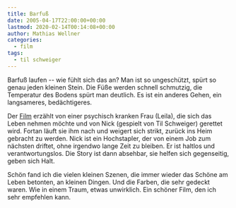 ```yaml
---
title: Barfuß
date: 2005-04-17T22:00:00+00:00
lastmod: 2020-02-14T00:14:08+00:00
author: Mathias Wellner
categories:
  - film
tags:
  - til schweiger
---
```

Barfuß laufen -- wie fühlt sich das an? Man ist so ungeschützt, spürt so genau jeden kleinen Stein. Die Füße werden schnell schmutzig, die Temperatur des Bodens spürt man deutlich. Es ist ein anderes Gehen, ein langsameres, bedächtigeres.

Der [Film](https://de.wikipedia.org/wiki/Barfuss_%28Film%29) erzählt von einer psychisch kranken Frau (Leila), die sich das Leben nehmen möchte und von Nick (gespielt von Til Schweiger) gerettet wird. Fortan läuft sie ihm nach und weigert sich strikt, zurück ins Heim gebracht zu werden. Nick ist ein Hochstapler, der von einem Job zum nächsten driftet, ohne irgendwo lange Zeit zu bleiben. Er ist haltlos und verantwortungslos. Die Story ist dann absehbar, sie helfen sich gegenseitig, geben sich Halt.

Schön fand ich die vielen kleinen Szenen, die immer wieder das Schöne am Leben betonten, an kleinen Dingen. Und die Farben, die sehr gedeckt waren. Wie in einem Traum, etwas unwirklich. Ein schöner Film, den ich sehr empfehlen kann.